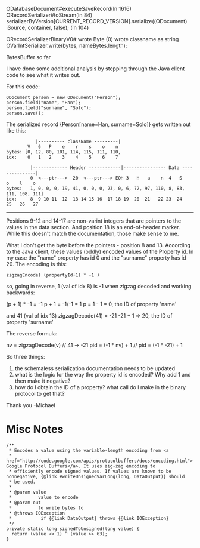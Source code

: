 

ODatabaseDocument#executeSaveRecord(ln 1616)
ORecordSerializer#toStream(ln 84)
      serializerByVersion[CURRENT_RECORD_VERSION].serialize((ODocument) iSource, container, false); (ln 104)
      
ORecordSerializerBinaryV0#
      wrote Byte (0)
      wrote classname as string
          OVarIntSerializer.write(bytes, nameBytes.length);
      

BytesBuffer so far


I have done some additional analysis by stepping through the Java client code to see what it writes out.

For this code:

    ODocument person = new ODocument("Person");
    person.field("name", "Han");
    person.field("surname", "Solo");
    person.save();


The serialized record {Person[name=Han, surname=Solo]} gets written out like this:

               |---------- className ---------|                                  
            V   6   P    e    r    s    o    n     
    bytes: [0, 12, 80, 101, 114, 115, 111, 110, 
    idx:    0   1   2    3    4    5    6    7  

             |------------- Header ------------|---------------- Data ---------------|
             0  <---ptr--->  20  <---ptr---> EOH 3   H   a    n  4   S    o    l    o      
    bytes:   1, 0, 0, 0, 19, 41, 0, 0, 0, 23, 0, 6, 72, 97, 110, 8, 83, 111, 108, 111]
    idx:     8  9 10 11  12  13 14 15 16  17 18 19  20  21   22 23  24   25   26   27


--------------------------------------------------------------------------
      
Positions 9-12 and 14-17 are non-varint integers that are pointers to the values in the data section.  And position 18 is an end-of-header marker. While this doesn't match the documentation, those make sense to me.

What I don't get the byte before the pointers - position 8 and 13.  According to the Java client, these values (oddly) encoded values of the Property id.  In my case the "name" property has id 0 and the "surname" property has id 20.  The encoding is this:

    zigzagEncode( (propertyId+1) * -1 )

so, going in reverse, 1 (val of idx 8) is -1 when zigzag decoded and working backwards:

(p + 1) * -1 = -1
p + 1 = -1/-1 = 1
p = 1 - 1 = 0, the ID of property 'name'

and 41 (val of idx 13)
zigzagDecode(41) = -21
-21 + 1 => 20, the ID of property 'surname'

The reverse formula:

   nv = zigzagDecode(v)  // 41 -> -21
   pid = (-1 * nv) + 1  // pid = (-1 * -21) + 1
   


So three things:

1. the schemaless serialization documentation needs to be updated
2. what is the logic for the way the property id is encoded?  Why add 1 and then make it negative?
3. how do I obtain the ID of a property?  what call do I make in the binary protocol to get that?

Thank you
-Michael


      
# Misc Notes

    /**
     * Encodes a value using the variable-length encoding from <a
     * href="http://code.google.com/apis/protocolbuffers/docs/encoding.html"> Google Protocol Buffers</a>. It uses zig-zag encoding to
     * efficiently encode signed values. If values are known to be nonnegative, {@link #writeUnsignedVarLong(long, DataOutput)} should
     * be used.
     * 
     * @param value
     *          value to encode
     * @param out
     *          to write bytes to
     * @throws IOException
     *           if {@link DataOutput} throws {@link IOException}
     */
    private static long signedToUnsigned(long value) {
      return (value << 1) ^ (value >> 63);
    }      
